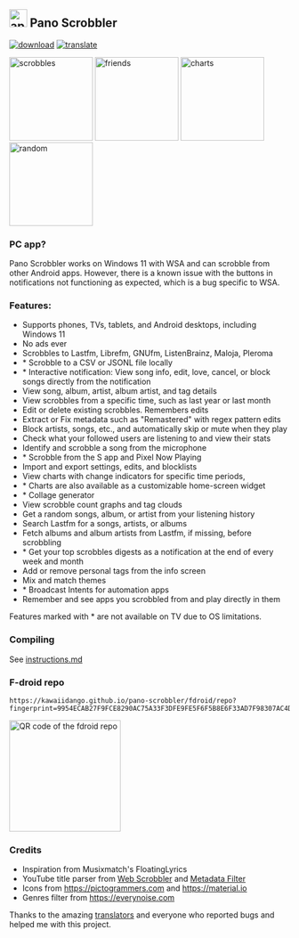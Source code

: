 ## <img src="app/src/main/play/listings/en-US/icon/icon.png" alt="app icon" width="32"/> Pano Scrobbler

[play-store]: shields/play-store.svg

[play-store-link]: https://play.google.com/store/apps/details?id=com.arn.scrobble

[ko-fi]: shields/ko-fi.svg

[ko-fi-link]: https://ko-fi.com/kawaiiDango

[crowdin]: shields/crowdin.svg

[crowdin-link]: https://crowdin.com/project/pscrobbler

[![download][play-store]][play-store-link] [![translate][crowdin]][crowdin-link]

<img src="https://i.imgur.com/pgETfhc.png" alt="scrobbles" width="150"/> <img src="https://i.imgur.com/Q7yPi2z.png" alt="friends" width="150"/> <img src="https://i.imgur.com/MUhcyBw.png" alt="charts" width="150"/> <img src="https://i.imgur.com/aikbtGR.png" alt="random" width="150"/>

### PC app?

Pano Scrobbler works on Windows 11 with WSA and can scrobble from other Android apps.
However, there is a known issue with the buttons in notifications not functioning as expected,
which is a bug specific to WSA.

### Features:

- Supports phones, TVs, tablets, and Android desktops, including Windows 11
- No ads ever
- Scrobbles to Lastfm, Librefm, GNUfm, ListenBrainz, Maloja, Pleroma
- \* Scrobble to a CSV or JSONL file locally
- \* Interactive notification: View song info, edit, love, cancel, or block songs directly from the
  notification
- View song, album, artist, album artist, and tag details
- View scrobbles from a specific time, such as last year or last month
- Edit or delete existing scrobbles. Remembers edits
- Extract or Fix metadata such as "Remastered" with regex pattern edits
- Block artists, songs, etc., and automatically skip or mute when they play
- Check what your followed users are listening to and view their stats
- Identify and scrobble a song from the microphone
- \* Scrobble from the S app and Pixel Now Playing
- Import and export settings, edits, and blocklists
- View charts with change indicators for specific time periods,
- \* Charts are also available as a customizable home-screen widget
- \* Collage generator
- View scrobble count graphs and tag clouds
- Get a random songs, album, or artist from your listening history
- Search Lastfm for a songs, artists, or albums
- Fetch albums and album artists from Lastfm, if missing, before scrobbling
- \* Get your top scrobbles digests as a notification at the end of every week and month
- Add or remove personal tags from the info screen
- Mix and match themes
- \* Broadcast Intents for automation apps
- Remember and see apps you scrobbled from and play directly in them

Features marked with * are not available on TV due to OS limitations.


### Compiling

See [instructions.md](instructions.md)

### F-droid repo
```
https://kawaiidango.github.io/pano-scrobbler/fdroid/repo?fingerprint=9954ECAB27F9FCE8290AC75A33F3DFE9FE5F6F5B8E6F33AD7F98307AC4D487BA
```

<img src="https://kawaiidango.github.io/pano-scrobbler/fdroid/repo/index.png" alt="QR code of the fdroid repo" width="200"/>


### Credits
- Inspiration from Musixmatch's FloatingLyrics
- YouTube title parser from [Web Scrobbler](https://github.com/web-scrobbler/web-scrobbler) and [Metadata Filter](https://github.com/web-scrobbler/metadata-filter)
- Icons from https://pictogrammers.com and https://material.io
- Genres filter from https://everynoise.com

Thanks to the amazing [translators](app/src/main/res/raw/crowdin_members.txt) and everyone who
reported bugs and helped me with this project.
